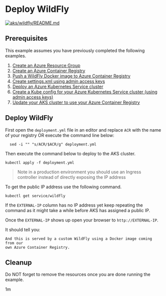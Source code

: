 
# Deploy WildFly

[![aks/wildfly/README.md](https://github.com/Azure-Samples/java-on-azure-examples/actions/workflows/aks_wildfly_README_md.yml/badge.svg)](https://github.com/Azure-Samples/java-on-azure-examples/actions/workflows/aks_wildfly_README_md.yml)

## Prerequisites

This example assumes you have previously completed the following examples.

1. [Create an Azure Resource Group](../../group/create/)
1. [Create an Azure Container Registry](../../acr/create/)
1. [Push a WildFly Docker image to Azure Container Registry](../../acr/wildfly/)
1. [Create settings.xml using admin access keys](../../acr/create-settings-xml/)
1. [Deploy an Azure Kubernetes Service cluster](../create/)
1. [Create a Kube config for your Azure Kubernetes Service cluster (using admin access keys)](../create-kube-config/)
1. [Update your AKS cluster to use your Azure Container Registry](../use-your-acr/)

## Deploy WildFly

<!-- workflow.include(../use-your-acr/README.md) -->

<!-- workflow.run() 

  cd aks/wildfly

  -->

First open the `deployment.yml` file in an editor and replace `ACR` with the
name of your registry OR execute the command line below:

```shell
  sed -i "" "s/ACR/$ACR/g" deployment.yml
```

Then execute the command below to deploy to the AKS cluster.

```shell
kubectl apply -f deployment.yml
```

> Note in a production environment you should use an Ingress controller instead
> of directly exposing the IP address

To get the public IP address use the following command.

```
kubectl get service/wildfly
```

If the `EXTERNAL-IP` column has no IP address yet keep repeating the command as
it might take a while before AKS has assigned a public IP.

Once the `EXTERNAL-IP` shows up open your browser to `http://EXTERNAL-IP`.

It should tell you:

```text
And this is served by a custom WildFly using a Docker image coming from our 
own Azure Container Registry.
```

<!-- workflow.run() 

  cd ../..
  
  -->

## Cleanup

<!-- workflow.directOnly()

  az group delete --name $RESOURCE_GROUP --yes || true

  -->

Do NOT forget to remove the resources once you are done running the example.

1m
